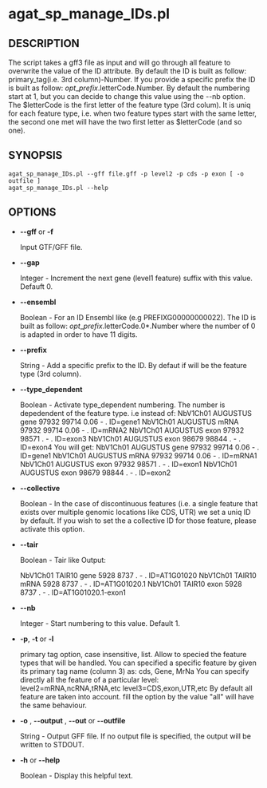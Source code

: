 # agat\_sp\_manage\_IDs.pl

## DESCRIPTION

The script takes a gff3 file as input and will go through all feature to overwrite
the value of the ID attribute.
By default the ID is built as follow: primary\_tag(i.e. 3rd column)-Number.
If you provide a specific prefix the ID is built as follow: $opt\_prefix.$letterCode.Number.
By default the numbering start at 1, but you can decide to change this value using the --nb option.
The $letterCode is the first letter of the feature type (3rd colum). It is uniq for each feature type,
i.e. when two feature types start with the same letter, the second one met will have the two first letter as $letterCode (and so one).

## SYNOPSIS

```
agat_sp_manage_IDs.pl --gff file.gff -p level2 -p cds -p exon [ -o outfile ]
agat_sp_manage_IDs.pl --help
```

## OPTIONS

- **--gff** or **-f**

    Input GTF/GFF file.

- **--gap**

    Integer - Increment the next gene (level1 feature) suffix with this value. Defauft 0.

- **--ensembl**

    Boolean - For an ID Ensembl like (e.g PREFIXG00000000022). The ID is built as follow:
    $opt\_prefix.$letterCode.0\*.Number where the number of 0 is adapted in order to have 11 digits.

- **--prefix**

    String - Add a specific prefix to the ID. By defaut if will be the feature type (3rd column).

- **--type\_dependent**

    Boolean - Activate type\_dependent numbering. The number is depedendent of the feature type.
    i.e instead of:
    NbV1Ch01        AUGUSTUS        gene    97932   99714   0.06    -       .       ID=gene1
    NbV1Ch01        AUGUSTUS        mRNA    97932   99714   0.06    -       .       ID=mRNA2
    NbV1Ch01        AUGUSTUS        exon    97932   98571   .       -       .       ID=exon3
    NbV1Ch01        AUGUSTUS        exon    98679   98844   .       -       .       ID=exon4
    You will get:
    NbV1Ch01        AUGUSTUS        gene    97932   99714   0.06    -       .       ID=gene1
    NbV1Ch01        AUGUSTUS        mRNA    97932   99714   0.06    -       .       ID=mRNA1
    NbV1Ch01        AUGUSTUS        exon    97932   98571   .       -       .       ID=exon1
    NbV1Ch01        AUGUSTUS        exon    98679   98844   .       -       .       ID=exon2

- **--collective**

    Boolean - In the case of discontinuous features (i.e. a single feature that
    exists over multiple genomic locations like CDS, UTR) we set a uniq ID by default.
    If you wish to set the a collective ID for those feature, please activate this option.

- **--tair**

    Boolean - Tair like Output:

    NbV1Ch01    TAIR10  gene    5928    8737    .       -       .       ID=AT1G01020
    NbV1Ch01    TAIR10  mRNA    5928    8737    .       -       .       ID=AT1G01020.1
    NbV1Ch01    TAIR10  exon    5928    8737   .       -       .        ID=AT1G01020.1-exon1

- **--nb**

    Integer - Start numbering to this value. Default 1.

- **-p**,  **-t** or  **-l**

    primary tag option, case insensitive, list. Allow to specied the feature types that will be handled.
    You can specified a specific feature by given its primary tag name (column 3) as: cds, Gene, MrNa
    You can specify directly all the feature of a particular level:
          level2=mRNA,ncRNA,tRNA,etc
          level3=CDS,exon,UTR,etc
    By default all feature are taken into account. fill the option by the value "all" will have the same behaviour.

- **-o** , **--output** , **--out** or **--outfile**

    String - Output GFF file. If no output file is specified, the output will be
    written to STDOUT.

- **-h** or **--help**

    Boolean - Display this helpful text.

